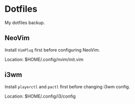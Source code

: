 # Dotfiles

My dotfiles backup.

## NeoVim

Install `VimPlug` first before configuring NeoVim.

Location: $HOME/.config/nvim/init.vim

## i3wm

Install `playerctl` and `pactl` first before changing i3wm config.

Location: $HOME/.config/i3/config

